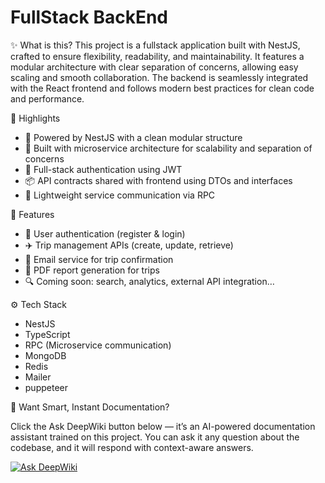 # FullStack BackEnd

✨ What is this?
This project is a fullstack application built with NestJS, crafted to ensure flexibility, readability, and maintainability. It features a modular architecture with clear separation of concerns, allowing easy scaling and smooth collaboration. The backend is seamlessly integrated with the React frontend and follows modern best practices for clean code and performance.

🌟 Highlights

- 🚀 Powered by NestJS with a clean modular structure
- 🧱 Built with microservice architecture for scalability and separation of concerns
- 🔐 Full-stack authentication using JWT
- 📦 API contracts shared with frontend using DTOs and interfaces
- 🧵 Lightweight service communication via RPC

🔋 Features

- 🧍 User authentication (register & login)
- ✈️ Trip management APIs (create, update, retrieve)
- 📩 Email service for trip confirmation
- 📝 PDF report generation for trips
- 🔍 Coming soon: search, analytics, external API integration…

⚙️ Tech Stack

- NestJS
- TypeScript
- RPC (Microservice communication)
- MongoDB
- Redis
- Mailer
- puppeteer

🧠 Want Smart, Instant Documentation?

Click the Ask DeepWiki button below — it’s an AI-powered documentation assistant trained on this project. You can ask it any question about the codebase, and it will respond with context-aware answers.

[![Ask DeepWiki](https://deepwiki.com/badge.svg)](https://deepwiki.com/aoda-zhang/fullStack-backEnd)
